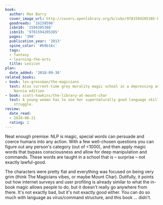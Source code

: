 ```yaml
---
book:
  author: Max Barry
  cover_image_url: http://covers.openlibrary.org/b/isbn/9781594205385-L.jpg
  goodreads: '16158596'
  isbn10: '1594205388'
  isbn13: '9781594205385'
  pages: '390'
  publication_year: '2013'
  spine_color: '#b9b16c'
  tags:
  - fantasy
  - learning-the-arts
  title: Lexicon
plan:
  date_added: '2018-09-30'
related_books:
- book: lev-grossman/the-magicians
  text: Also current-time grey morality magic school in a depressing and grim world,
    Narnia edition
- book: scott-hawkins/the-library-at-mount-char
  text: A young woman has to use her supernaturally good language skills in a life-or-death
    struggle.
review:
  date_read:
  - 2020-08-21
  rating: 2
---
```


Neat enough premise: NLP is magic, special words can persuade and coerce humans into any action.  With a few well-chosen
questions you can figure out any person's category (out of <1000), and then apply magic words that bypass consciousness
and allow for deep manipulation and commands. These words are taught in a school that is – surprise – not exactly
lawful-good.

The characters were pretty flat and everything was focused on being very grim (think The Magicians vibes, or maybe Mount
Char). Dutifully, it points out how internet surveys and user profiling is already similar to what the in-book magic
allows people to do, but it doesn't really go anywhere from there. It's not exactly bad, but it's not exactly good
either. You can do so much with language as virus/command structure, and this book … didn't.
